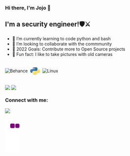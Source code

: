 ### Hi there, I'm Jojo 👋 

## I'm a security engineer!🛡️⚔️

- 📖 I’m currently learning to code python and bash
- 🤝 I’m looking to collaborate with the commmunity
- 🎯 2022 Goals: Contribute more to Open Source projects
- 📸 Fun fact: I like to take pictures with old cameras
 
<div style="display: inline_block"><br>
  <img align="center" alt="Behance" height="30" width="40" 
src="https://cdn.jsdelivr.net/gh/devicons/devicon/icons/bash/bash-original.svg" />
  <img align="center" alt="Python" height="30" width="40" 
src="https://raw.githubusercontent.com/devicons/devicon/master/icons/python/python-original.svg">
  <img align="center" alt="Linux" height="30" width="40" 
src="https://cdn.jsdelivr.net/gh/devicons/devicon/icons/linux/linux-original.svg" />
</div>

  ##
  
<img align="center" src="https://github-readme-stats.vercel.app/api?username=y0k41sec&show_icons=true&theme=tokyonight&include_all_commits=true&count_private=true" />
<img align="center" src=https://github-readme-stats.vercel.app/api/top-langs/?username=y0k41sec&layout=compact&langs_count=7&theme=tokyonight" />

### Connect with me:

<a href="https://www.linkedin.com/in/jonathan-n-2852b028/" target="_blank"><img src="https://img.shields.io/badge/-LinkedIn-%230077B5?style=for-the-badge&logo=linkedin&logoColor=white" target="_blank"></a> 


![snake gif](https://github.com/y0k41sec/y0k41sec/blob/output/github-contribution-grid-snake.gif)
